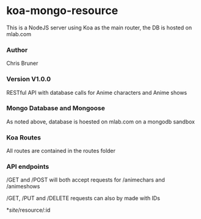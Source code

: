 # koa-mongo-resource

This is a NodeJS server using Koa as the main router, the DB is hosted on mlab.com

### Author

Chris Bruner

### Version V1.0.0

RESTful API with database calls for Anime characters and Anime shows

### Mongo Database and Mongoose

As noted above, database is hoested on mlab.com on a mongodb sandbox

### Koa Routes

All routes are contained in the routes folder

### API endpoints

/GET and /POST will both accept requests for /animechars and /animeshows

/GET, /PUT and /DELETE requests can also by made with IDs

*_site_/resource/:id
